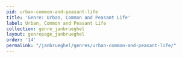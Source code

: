 ```yaml
---
pid: urban-common-and-peasant-life
title: 'Genre: Urban, Common and Peasant Life'
label: Urban, Common and Peasant Life
collection: genre_janbrueghel
layout: genrepage_janbrueghel
order: '14'
permalink: "/janbrueghel/genres/urban-common-and-peasant-life/"
---
```

